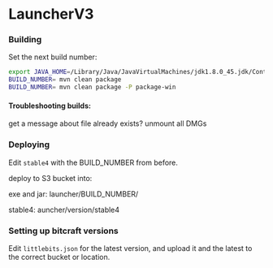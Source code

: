 LauncherV3
==========

### Building

Set the next build number:
```bash
export JAVA_HOME=/Library/Java/JavaVirtualMachines/jdk1.8.0_45.jdk/Contents/Home/
BUILD_NUMBER= mvn clean package 
BUILD_NUMBER= mvn clean package -P package-win
```

#### Troubleshooting builds:
get a message about file already exists?
unmount all DMGs


### Deploying

Edit ```stable4``` with the BUILD_NUMBER from before.

deploy to S3 bucket into:

exe and jar: launcher/BUILD_NUMBER/

stable4: auncher/version/stable4



### Setting up bitcraft versions

Edit ```littlebits.json``` for the latest version, and upload it and the latest to the correct bucket or location.
